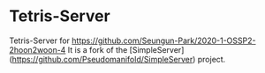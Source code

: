 # Tetris-Server
Tetris-Server for https://github.com/Seungun-Park/2020-1-OSSP2-2hoon2woon-4
It is a fork of the [SimpleServer] (https://github.com/Pseudomanifold/SimpleServer) project.